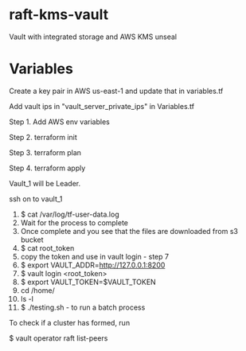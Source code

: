# raft-kms-vault
Vault with integrated storage and AWS KMS unseal

# Variables

Create a key pair in AWS us-east-1 and update that in variables.tf

Add vault ips in "vault_server_private_ips" in Variables.tf

Step 1. Add AWS env variables

Step 2. terraform init

Step 3. terraform plan

Step 4. terraform apply

Vault_1 will be Leader. 

ssh on to vault_1 
  1. $ cat /var/log/tf-user-data.log
  2. Wait for the process to complete
  3. Once complete and you see that the files are downloaded from s3 bucket
  4. $ cat root_token 
  5. copy the token and use in vault login - step 7
  6. $ export VAULT_ADDR=http://127.0.0.1:8200
  7. $ vault login <root_token>
  8. $ export VAULT_TOKEN=$VAULT_TOKEN
  9. cd /home/ 
  10. ls -l
  11. $ ./testing.sh - to run a batch process

To check if a cluster has formed, run

  $ vault operator raft list-peers
